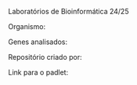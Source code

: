 Laboratórios de Bioinformática 24/25

Organismo:

Genes analisados:









Repositório criado por:


Link para o padlet:
